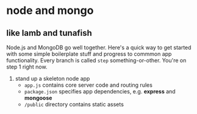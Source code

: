 # node and mongo
## like lamb and tunafish
Node.js and MongoDB go well together. Here's a quick way to get started with some simple boilerplate stuff and progress to commmon app functionality. Every branch is called `step` something-or-other. You're on step 1 right now.

1. stand up a skeleton node app
	* `app.js` contains core server code and routing rules
	* `package.json` specifies app dependencies, e.g. **express** and **mongoose**
	* `/public` directory contains static assets